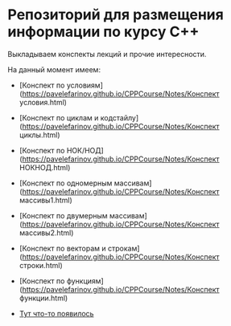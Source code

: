 #	Репозиторий для размещения информации по курсу С++ 
Выкладываем конспекты лекций и прочие интересности.

На данный момент имеем:
- [Конспект по условиям](https://pavelefarinov.github.io/CPPCourse/Notes/Конспект условия.html)

- [Конспект по циклам и кодстайлу](https://pavelefarinov.github.io/CPPCourse/Notes/Конспект циклы.html)

- [Конспект по НОК/НОД](https://pavelefarinov.github.io/CPPCourse/Notes/Конспект НОКНОД.html)

- [Конспект по одномерным массивам](https://pavelefarinov.github.io/CPPCourse/Notes/Конспект массивы1.html)

- [Конспект по двумерным массивам](https://pavelefarinov.github.io/CPPCourse/Notes/Конспект массивы2.html)

- [Конспект по векторам и строкам](https://pavelefarinov.github.io/CPPCourse/Notes/Конспект строки.html)

- [Конспект по функциям](https://pavelefarinov.github.io/CPPCourse/Notes/Конспект функции.html)

- [Тут что-то появилось](https://pavelefarinov.github.io/CPPCourse/Dec-May.html)

  


